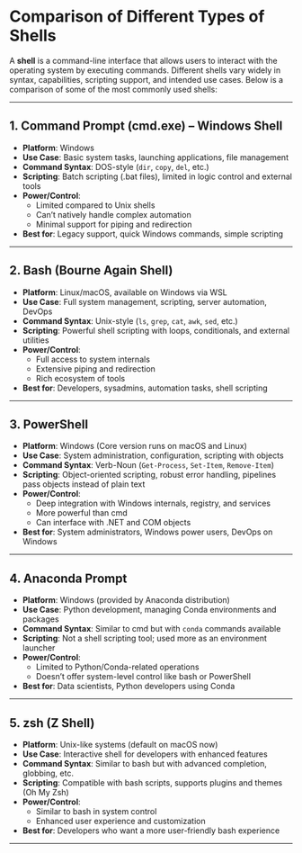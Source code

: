 # Comparison of Different Types of Shells

A **shell** is a command-line interface that allows users to interact with the operating system by executing commands. Different shells vary widely in syntax, capabilities, scripting support, and intended use cases. Below is a comparison of some of the most commonly used shells:

---

## 1. Command Prompt (cmd.exe) – Windows Shell

- **Platform**: Windows
- **Use Case**: Basic system tasks, launching applications, file management
- **Command Syntax**: DOS-style (`dir`, `copy`, `del`, etc.)
- **Scripting**: Batch scripting (.bat files), limited in logic control and external tools
- **Power/Control**:
  - Limited compared to Unix shells
  - Can’t natively handle complex automation
  - Minimal support for piping and redirection
- **Best for**: Legacy support, quick Windows commands, simple scripting

---

## 2. Bash (Bourne Again Shell)

- **Platform**: Linux/macOS, available on Windows via WSL
- **Use Case**: Full system management, scripting, server automation, DevOps
- **Command Syntax**: Unix-style (`ls`, `grep`, `cat`, `awk`, `sed`, etc.)
- **Scripting**: Powerful shell scripting with loops, conditionals, and external utilities
- **Power/Control**:
  - Full access to system internals
  - Extensive piping and redirection
  - Rich ecosystem of tools
- **Best for**: Developers, sysadmins, automation tasks, shell scripting

---

## 3. PowerShell

- **Platform**: Windows (Core version runs on macOS and Linux)
- **Use Case**: System administration, configuration, scripting with objects
- **Command Syntax**: Verb-Noun (`Get-Process`, `Set-Item`, `Remove-Item`)
- **Scripting**: Object-oriented scripting, robust error handling, pipelines pass objects instead of plain text
- **Power/Control**:
  - Deep integration with Windows internals, registry, and services
  - More powerful than cmd
  - Can interface with .NET and COM objects
- **Best for**: System administrators, Windows power users, DevOps on Windows

---

## 4. Anaconda Prompt

- **Platform**: Windows (provided by Anaconda distribution)
- **Use Case**: Python development, managing Conda environments and packages
- **Command Syntax**: Similar to cmd but with `conda` commands available
- **Scripting**: Not a shell scripting tool; used more as an environment launcher
- **Power/Control**:
  - Limited to Python/Conda-related operations
  - Doesn’t offer system-level control like bash or PowerShell
- **Best for**: Data scientists, Python developers using Conda

---

## 5. zsh (Z Shell)

- **Platform**: Unix-like systems (default on macOS now)
- **Use Case**: Interactive shell for developers with enhanced features
- **Command Syntax**: Similar to bash but with advanced completion, globbing, etc.
- **Scripting**: Compatible with bash scripts, supports plugins and themes (Oh My Zsh)
- **Power/Control**:
  - Similar to bash in system control
  - Enhanced user experience and customization
- **Best for**: Developers who want a more user-friendly bash experience

---

